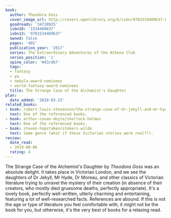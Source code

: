 ```yaml
---
book:
  author: Theodora Goss
  cover_image_url: http://covers.openlibrary.org/b/isbn/9781534409637-L.jpg
  goodreads: '34728925'
  isbn10: '1534409637'
  isbn13: '9781534409637'
  owned: false
  pages: '402'
  publication_year: '2017'
  series: The Extraordinary Adventures of the Athena Club
  series_position: '1'
  spine_color: '#d3cdb7'
  tags:
  - fantasy
  - ya
  - nebula-award-nominees
  - world-fantasy-award-nominees
  title: The Strange Case of the Alchemist's Daughter
plan:
  date_added: '2018-03-23'
related_books:
- book: robert-louis-stevenson/the-strange-case-of-dr-jekyll-and-mr-hyde
  text: One of the referenced books.
- book: arthur-conan-doyle/sherlock-holmes
  text: One of the referenced books.
- book: steven-hopstaken/stokers-wilde
  text: Same genre (what if these Victorian stories were real?!).
review:
  date_read:
  - 2019-08-06
  rating: 4
---
```


The Strange Case of the Alchemist's Daughter by *Theodora Goss* was an absolute delight. It takes place in Victorian
London, and we see the daughters of Dr Jekyll, Mr Hyde, Dr Moreau, and other classics of Victorian literature trying to
unravel the mystery of their creation (in absence of their creators, who mostly died gruesome deaths, perfectly
appropriate). It's a lovely book, perfectly well-written, utterly charming and entertaining, featuring a lot of
well-researched facts. References are abound. If this is not the age or type of literature you feel comfortable with, it
might not be the book for you, but otherwise, it's the very best of books for a relaxing read.
